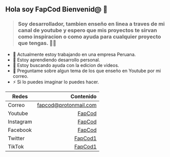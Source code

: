 ## Hola soy FapCod Bienvenid@ 👋


>### Soy desarrollador, tambien enseño en linea a traves de mi canal de youtube y espero que mis proyectos te sirvan como inspiracion o como ayuda para cualquier proyecto que tengas. 🐱‍👤

- 🔭 Actualmente estoy trabajando en una empresa Peruana.
- 🌱 Estoy aprendiendo desarrollo personal.
- 🤔 Estoy buscando ayuda con la edicion de videos.
- 💬 Preguntame sobre algun tema de los que enseño en Youtube por mi correo.
- ⚡ Si lo puedes imaginar lo puedes hacer.

| Redes     | Contenido |
| --------- | -----:|
| Correo  | fapcod@protonmail.com |
| Youtube    |  [FapCod](https://www.youtube.com/channel/UCaypB7CvHIK0-aQNjp5E4Ag "FapCod") |
| Instagram      |   [FapCod](https://www.instagram.com/fapcod "FapCod") |
| Facebook       |    [FapCod](https://web.facebook.com/FapCod "FapCod")|
| Twitter       |    [FapCod1](https://twitter.com/Fapcod1 "FapCod1") |
| TikTok       |     [FapCod1](https://www.tiktok.com/@fapcod1 "FapCod1") |

